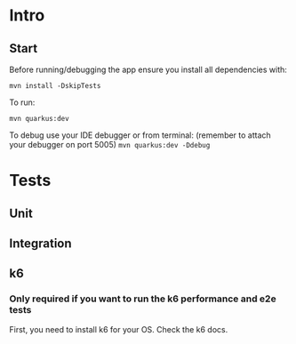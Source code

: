 # Intro

## Start
Before running/debugging the app ensure you install all dependencies with:

```mvn install -DskipTests ```

To run:

```mvn quarkus:dev```

To debug use your IDE debugger or from terminal: (remember to attach your debugger on port 5005)
```mvn quarkus:dev -Ddebug```


#  Tests
## Unit
## Integration
## k6
### Only required if you want to run the k6 performance and  e2e tests
First, you need to install k6 for your OS. Check the k6 docs. 

